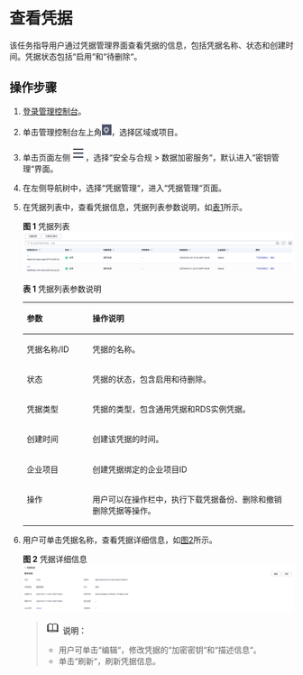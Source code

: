 # 查看凭据<a name="dew_01_8887"></a>

该任务指导用户通过凭据管理界面查看凭据的信息，包括凭据名称、状态和创建时间。凭据状态包括“启用“和“待删除“。

## 操作步骤<a name="section8330713165712"></a>

1.  [登录管理控制台](https://console.huaweicloud.com)。
2.  单击管理控制台左上角![](figures/icon_region-4.png)，选择区域或项目。
3.  单击页面左侧![](figures/icon-servicelist-5.png)，选择“安全与合规  \>  数据加密服务“，默认进入“密钥管理“界面。
4.  在左侧导航树中，选择“凭据管理“，进入“凭据管理“页面。
5.  在凭据列表中，查看凭据信息，凭据列表参数说明，如[表1](#table1011437111712)所示。

    **图 1**  凭据列表<a name="fig311016771714"></a>  
    ![](figures/凭据列表-8.png "凭据列表-8")

    **表 1**  凭据列表参数说明

    <a name="table1011437111712"></a>
    <table><thead align="left"><tr id="row911119711179"><th class="cellrowborder" valign="top" width="24.23%" id="mcps1.2.3.1.1"><p id="p41114710171"><a name="p41114710171"></a><a name="p41114710171"></a>参数</p>
    </th>
    <th class="cellrowborder" valign="top" width="75.77000000000001%" id="mcps1.2.3.1.2"><p id="p131111673172"><a name="p131111673172"></a><a name="p131111673172"></a>操作说明</p>
    </th>
    </tr>
    </thead>
    <tbody><tr id="row201111175171"><td class="cellrowborder" valign="top" width="24.23%" headers="mcps1.2.3.1.1 "><p id="p0216122118245"><a name="p0216122118245"></a><a name="p0216122118245"></a>凭据名称/ID</p>
    </td>
    <td class="cellrowborder" valign="top" width="75.77000000000001%" headers="mcps1.2.3.1.2 "><p id="p911115701719"><a name="p911115701719"></a><a name="p911115701719"></a>凭据的名称。</p>
    </td>
    </tr>
    <tr id="row71128751720"><td class="cellrowborder" valign="top" width="24.23%" headers="mcps1.2.3.1.1 "><p id="p1311117791718"><a name="p1311117791718"></a><a name="p1311117791718"></a>状态</p>
    </td>
    <td class="cellrowborder" valign="top" width="75.77000000000001%" headers="mcps1.2.3.1.2 "><p id="p1911177111712"><a name="p1911177111712"></a><a name="p1911177111712"></a>凭据的状态，包含启用和待删除。</p>
    </td>
    </tr>
    <tr id="row5870193011487"><td class="cellrowborder" valign="top" width="24.23%" headers="mcps1.2.3.1.1 "><p id="p20871330124813"><a name="p20871330124813"></a><a name="p20871330124813"></a>凭据类型</p>
    </td>
    <td class="cellrowborder" valign="top" width="75.77000000000001%" headers="mcps1.2.3.1.2 "><p id="p7871123010486"><a name="p7871123010486"></a><a name="p7871123010486"></a>凭据的类型，包含通用凭据和RDS实例凭据。</p>
    </td>
    </tr>
    <tr id="row15113674173"><td class="cellrowborder" valign="top" width="24.23%" headers="mcps1.2.3.1.1 "><p id="p211317721710"><a name="p211317721710"></a><a name="p211317721710"></a>创建时间</p>
    </td>
    <td class="cellrowborder" valign="top" width="75.77000000000001%" headers="mcps1.2.3.1.2 "><p id="p11135720178"><a name="p11135720178"></a><a name="p11135720178"></a>创建该凭据的时间。</p>
    </td>
    </tr>
    <tr id="row248410373211"><td class="cellrowborder" valign="top" width="24.23%" headers="mcps1.2.3.1.1 "><p id="p17424317212"><a name="p17424317212"></a><a name="p17424317212"></a>企业项目</p>
    </td>
    <td class="cellrowborder" valign="top" width="75.77000000000001%" headers="mcps1.2.3.1.2 "><p id="p848653719210"><a name="p848653719210"></a><a name="p848653719210"></a>创建凭据绑定的企业项目ID</p>
    </td>
    </tr>
    <tr id="row1211487121717"><td class="cellrowborder" valign="top" width="24.23%" headers="mcps1.2.3.1.1 "><p id="p111427191717"><a name="p111427191717"></a><a name="p111427191717"></a>操作</p>
    </td>
    <td class="cellrowborder" valign="top" width="75.77000000000001%" headers="mcps1.2.3.1.2 "><p id="p31141712171"><a name="p31141712171"></a><a name="p31141712171"></a>用户可以在操作栏中，执行下载凭据备份、删除和撤销删除凭据等操作。</p>
    </td>
    </tr>
    </tbody>
    </table>

6.  用户可单击凭据名称，查看凭据详细信息，如[图2](#fig14725810113147)所示。

    **图 2**  凭据详细信息<a name="fig14725810113147"></a>  
    ![](figures/凭据详细信息.png "凭据详细信息")

    >![](public_sys-resources/icon-note.gif) **说明：** 
    >-   用户可单击“编辑“，修改凭据的“加密密钥“和“描述信息“。
    >-   单击“刷新“，刷新凭据信息。

